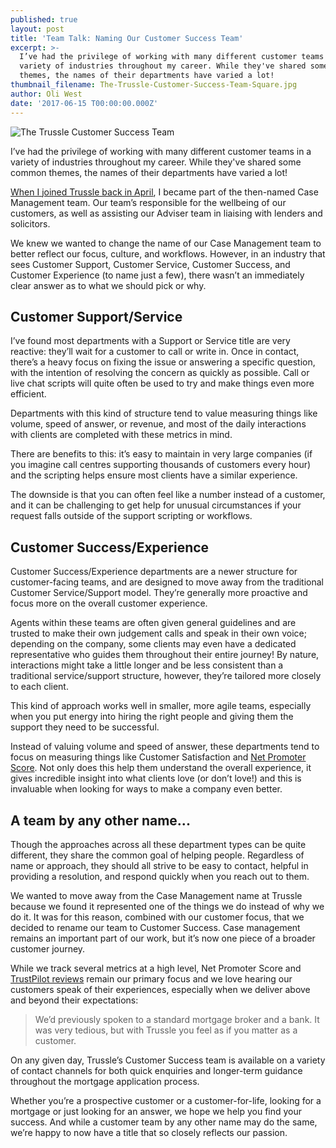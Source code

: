 ```yaml
---
published: true
layout: post
title: 'Team Talk: Naming Our Customer Success Team'
excerpt: >-
  I’ve had the privilege of working with many different customer teams in a
  variety of industries throughout my career. While they've shared some common
  themes, the names of their departments have varied a lot!
thumbnail_filename: The-Trussle-Customer-Success-Team-Square.jpg
author: Oli West
date: '2017-06-15 T00:00:00.000Z'
---
```

![The Trussle Customer Success Team]({{site.baseurl}}/images/posts_images/The-Trussle-Customer-Success-Team.jpg)

I’ve had the privilege of working with many different customer teams in a variety of industries throughout my career. While they've shared some common themes, the names of their departments have varied a lot!
 
[When I joined Trussle back in April](https://trussle.com/blog/meet-the-team-teri), I became part of the then-named Case Management team. Our team’s responsible for the wellbeing of our customers, as well as assisting our Adviser team in liaising with lenders and solicitors.
 
We knew we wanted to change the name of our Case Management team to better reflect our focus, culture, and workflows. However, in an industry that sees Customer Support, Customer Service, Customer Success, and Customer Experience (to name just a few), there wasn’t an immediately clear answer as to what we should pick or why.
 
## Customer Support/Service
I’ve found most departments with a Support or Service title are very reactive: they’ll wait for a customer to call or write in. Once in contact, there’s a heavy focus on fixing the issue or answering a specific question, with the intention of resolving the concern as quickly as possible. Call or live chat scripts will quite often be used to try and make things even more efficient.
 
Departments with this kind of structure tend to value measuring things like volume, speed of answer, or revenue, and most of the daily interactions with clients are completed with these metrics in mind.
 
There are benefits to this: it’s easy to maintain in very large companies (if you imagine call centres supporting thousands of customers every hour) and the scripting helps ensure most clients have a similar experience.
 
The downside is that you can often feel like a number instead of a customer, and it can be challenging to get help for unusual circumstances if your request falls outside of the support scripting or workflows.

## Customer Success/Experience
Customer Success/Experience departments are a newer structure for customer-facing teams, and  are designed to move away from the traditional Customer Service/Support model. They’re generally more proactive and focus more on the overall customer experience.
 
Agents within these teams are often given general guidelines and are trusted to make their own judgement calls and speak in their own voice; depending on the company, some clients may even have a dedicated representative who guides them throughout their entire journey! By nature, interactions might take a little longer and be less consistent than a traditional service/support structure, however, they’re tailored more closely to each client.
 
This kind of approach works well in smaller, more agile teams, especially when you put energy into hiring the right people and giving them the support they need to be successful.
 
Instead of valuing volume and speed of answer, these departments tend to focus on measuring things like Customer Satisfaction and [Net Promoter Score](https://www.netpromoter.com/know/). Not only does this help them understand the overall experience, it gives incredible insight into what clients love (or don’t love!) and this is invaluable when looking for ways to make a company even better.

## A team by any other name...
Though the approaches across all these department types can be quite different, they share the common goal of helping people. Regardless of name or approach, they should all strive to be easy to contact, helpful in providing a resolution, and respond quickly when you reach out to them.
 
We wanted to move away from the Case Management name at Trussle because we found it represented one of the things we do instead of why we do it. It was for this reason, combined with our customer focus, that we decided to rename our team to Customer Success. Case management remains an important part of our work, but it’s now one piece of a broader customer journey.
 
While we track several metrics at a high level, Net Promoter Score and [TrustPilot reviews](https://trus.sl/ourclientfeedback) remain our primary focus and we love hearing our customers speak of their experiences, especially when we deliver above and beyond their expectations:
 
> We’d previously spoken to a standard mortgage broker and a bank. It was very tedious, but with Trussle you feel as if you matter as a customer.
 
On any given day, Trussle’s Customer Success team is available on a variety of contact channels for both quick enquiries and longer-term guidance throughout the mortgage application process.
 
Whether you’re a prospective customer or a customer-for-life, looking for a mortgage or just looking for an answer, we hope we help you find your success. And while a customer team by any other name may do the same, we’re happy to now have a title that so closely reflects our passion.

